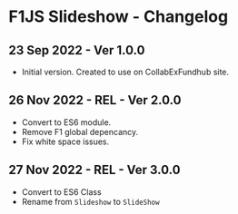 # F1JS Slideshow - Changelog

## 23 Sep 2022 - Ver 1.0.0
  - Initial version. Created to use on CollabExFundhub site.

## 26 Nov 2022 - REL - Ver 2.0.0
  - Convert to ES6 module.
  - Remove F1 global depencancy.
  - Fix white space issues.

## 27 Nov 2022 - REL - Ver 3.0.0
  - Convert to ES6 Class
  - Rename from `Slideshow` to `SlideShow`